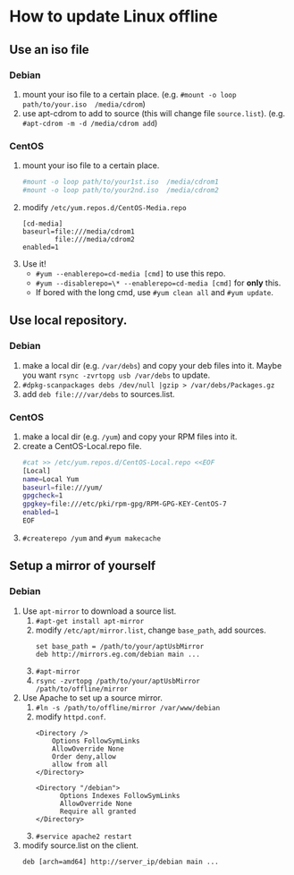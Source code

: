 # How to update Linux offline
## Use an iso file
### Debian
1. mount your iso file to a certain place.
(e.g. `#mount -o loop path/to/your.iso  /media/cdrom`)
1. use apt-cdrom to add to source (this will change file `source.list`).
(e.g. `#apt-cdrom -m -d /media/cdrom add`)
### CentOS
1. mount your iso file to a certain place.
    ```bash
    #mount -o loop path/to/your1st.iso  /media/cdrom1
    #mount -o loop path/to/your2nd.iso  /media/cdrom2
    ```
1. modify `/etc/yum.repos.d/CentOS-Media.repo`
    ```
    [cd-media]
    baseurl=file:///media/cdrom1
            file:///media/cdrom2
    enabled=1
    ```
1. Use it!
    * `#yum --enablerepo=cd-media [cmd]` to use this repo.
    * `#yum --disablerepo=\* --enablerepo=cd-media [cmd]` for __only__ this.
    * If bored with the long cmd, use `#yum clean all` and `#yum update`.

## Use local repository.
### Debian
1. make a local dir (e.g. `/var/debs`) and copy your deb files into it.
Maybe you want `rsync -zvrtopg usb /var/debs` to update.
1. `#dpkg-scanpackages debs /dev/null |gzip > /var/debs/Packages.gz`
1. add `deb file:///var/debs` to sources.list.

### CentOS
1. make a local dir (e.g. `/yum`) and copy your RPM files into it.
1. create a CentOS-Local.repo file.
    ```bash
    #cat >> /etc/yum.repos.d/CentOS-Local.repo <<EOF
    [Local]
    name=Local Yum
    baseurl=file:///yum/
    gpgcheck=1
    gpgkey=file:///etc/pki/rpm-gpg/RPM-GPG-KEY-CentOS-7
    enabled=1
    EOF
    ```
1. `#createrepo /yum` and `#yum makecache`

## Setup a mirror of yourself
### Debian
1. Use `apt-mirror` to download a source list.
    1. `#apt-get install apt-mirror`
    1. modify `/etc/apt/mirror.list`, change `base_path`, add sources.
        ```
        set base_path = /path/to/your/aptUsbMirror
        deb http://mirrors.eg.com/debian main ...
        ```
    1. `#apt-mirror`
    1. `rsync -zvrtopg /path/to/your/aptUsbMirror /path/to/offline/mirror`
1. Use Apache to set up a source mirror.
    1. `#ln -s /path/to/offline/mirror /var/www/debian`
    1. modify `httpd.conf`.
        ```
        <Directory />
            Options FollowSymLinks
            AllowOverride None
            Order deny,allow
            allow from all
        </Directory>

        <Directory "/debian">
              Options Indexes FollowSymLinks
              AllowOverride None
              Require all granted
        </Directory>
        ```
    1.  `#service apache2 restart`
1. modify source.list on the client.
    ```
    deb [arch=amd64] http://server_ip/debian main ...
    ```
